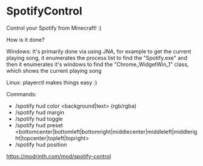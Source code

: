 # SpotifyControl
 Control your Spotify from Minecraft! :)

How is it done? 

Windows: It's primarily done via using JNA, for example to get the current playing song, it enumerates the process list to find the "Spotify.exe" and then it enumerates it's windows to find the "Chrome_WidgetWin_1" class, which shows the current playing song

Linux: playerctl makes things easy :)

Commands:
- /spotify hud color <background|text> (rgb/rgba)
- /spotify hud margin <pixels>
- /spotify hud toggle
- /spotify hud preset <bottomcenter|bottomleft|bottomright|middlecenter|middleleft|middleright|topcenter|topleft|topright> 
- /spotify hud position <x> <y>

https://modrinth.com/mod/spotify-control
